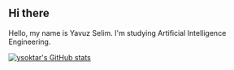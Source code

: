 ## Hi there
Hello, my name is Yavuz Selim. I'm studying Artificial Intelligence Engineering.

[![ysoktar's GitHub stats](https://github-readme-stats.vercel.app/api?username=ysoktar)](https://github.com/anuraghazra/github-readme-stats&theme=transparent)
